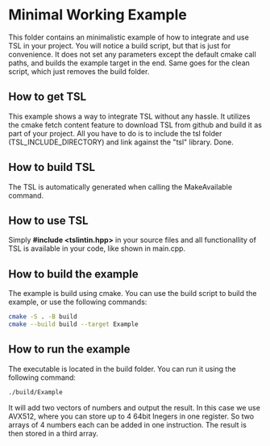 # Minimal Working Example
This folder contains an minimalistic example of how to integrate and use TSL in your project.
You will notice a build script, but that is just for convenience. It does not set any parameters except the default cmake call paths, and builds the example target in the end.
Same goes for the clean script, which just removes the build folder.

## How to get TSL
This example shows a way to integrate TSL without any hassle. It utilizes the cmake fetch content feature to download TSL from github and build it as part of your project.
All you have to do is to include the tsl folder (TSL_INCLUDE_DIRECTORY) and link against the "tsl" library. Done.

## How to build TSL
The TSL is automatically generated when calling the MakeAvailable command.

## How to use TSL
Simply <b>#include <tslintin.hpp></b> in your source files and all functionallity of TSL is available in your code, like shown in main.cpp.

## How to build the example
The example is build using cmake. You can use the build script to build the example, or use the following commands:
```bash
cmake -S . -B build
cmake --build build --target Example
```

## How to run the example
The executable is located in the build folder. You can run it using the following command:
```bash
./build/Example
```
It will add two vectors of numbers and output the result. In this case we use AVX512, where you can store up to 4 64bit Inegers in one register. So two arrays of 4 numbers each can be added in one instruction. The result is then stored in a third array.
